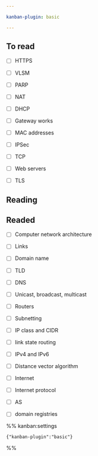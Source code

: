 ```yaml
---

kanban-plugin: basic

---
```


## To read

- [ ] HTTPS
- [ ] VLSM
- [ ] PARP
- [ ] NAT
- [ ] DHCP
- [ ] Gateway works
- [ ] MAC addresses
- [ ] IPSec
- [ ] TCP
- [ ] Web servers
- [ ] TLS


## Reading



## Readed

- [ ] Computer network architecture
- [ ] Links
- [ ] Domain name
- [ ] TLD
- [ ] DNS
- [ ] Unicast, broadcast, multicast
- [ ] Routers
- [ ] Subnetting
- [ ] IP class and CIDR
- [ ] link state routing
- [ ] IPv4 and IPv6
- [ ] Distance vector algorithm
- [ ] Internet
- [ ] Internet protocol
- [ ] AS
- [ ] domain registries




%% kanban:settings
```
{"kanban-plugin":"basic"}
```
%%